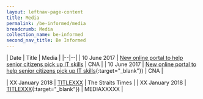 ```yaml
---
layout: leftnav-page-content
title: Media
permalink: /be-informed/media
breadcrumb: Media
collection_name: be-informed
second_nav_title: Be Informed
---
```


| Date | Title | Media |
|--|--|
| 10 June 2017 | <a href="https://www.channelnewsasia.com/news/singapore/new-online-portal-to-help-senior-citizens-pick-up-it-skills-8934970" target="_blank">New online portal to help senior citizens pick up IT skills</a> | CNA |
| 10 June 2017 | <a>[New online portal to help senior citizens pick up IT skills](https://www.channelnewsasia.com/news/singapore/new-online-portal-to-help-senior-citizens-pick-up-it-skills-8934970){:target="_blank"})</a> | CNA |


| XX January 2018 | <a href="HTTPSXXXXXXX" target="_blank">TITLEXXX</a> | The Straits Times |
| XX January 2018 | <a>[TITLEXXX](HTTPSXXXXXXXX){:target="_blank"})</a> | MEDIAXXXXX |

